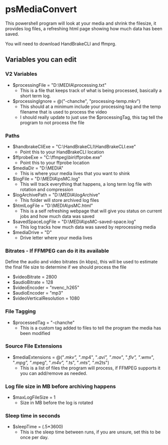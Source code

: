 # psMediaConvert

This powershell program will look at your media and shrink the filesize, it provides log files, a refreshing html page showing how much data has been saved.

You will need to download HandBrakeCLI and ffmprg.

## Variables you can edit

### V2 Variables

- $processingFile = "D:\MEDIA\processing.txt"
  - This is a file that keeps track of what is being processed, basically a short term log.
- $processingIgnore = @("-chanche", "processing-temp.mkv")
  - This should at a minimum include your processing tag and the temp filename that is used to process the video
  - I should really update to just use the $processingTag, this tag tell the program to not process the file

### Paths

- $handbrakeCliExe = "C:\HandBrakeCLI\HandBrakeCLI.exe"
  - Point this to your HandBrakeCLI location
- $ffprobeExe = "C:\ffmpeg\bin\ffprobe.exe"
  - Point this to your ffprobe location
- $mediaDir = "D:\MEDIA"
  - This is where your media lives that you want to shink
- $logFile = "D:\MEDIA\psMC.log"
  - This will track everything that happens, a long term log file with rotation and compression
- $logArchivePath = "D:\MEDIA\logArchive"
  - This folder will store archived log files
- $htmlLogFile = "D:\MEDIA\psMC.html"
  - This is a self refreshing webpage that will give you status on current jobs and how much data was saved
- $savedSpaceLogFile = "D:\MEDIA\psMC-saved-space.log"
  - This log tracks how much data was saved by reprocessing media
- $mediaDrive = "D"
  - Drive letter where your media lives

### Bitrates - If FFMPEG can do it its available

Define the audio and video bitrates (in kbps), this will be used to estimate the final file size to determine if we should process the file

- $videoBitrate = 2800
- $audioBitrate = 128
- $videoEncoder = "nvenc_h265"
- $audioEncoder = "mp3"
- $videoVerticalResolution = 1080

### File Tagging

- $processedTag = "-chanche"
  - This is a custom tag added to files to tell the program the media has been modified

### Source File Extensions

- $mediaExtensions = @("*.mkv", "*.mp4", "*.avi", "*.mov", "*.flv", "*.wmv", "*.mpg", "*.mpeg", "*.m4v", "*.ts", "*.mts", "*.m2ts")
  - This is a list of files the program will process, if FFMPEG supports it you can add/remove as needed.

### Log file size in MB before archiving happens

- $maxLogFileSize = 1
  - Size in MB before the log is rotated

### Sleep time in seconds

- $sleepTime = (.5*3600)
  - This is the sleep time between runs, if you are unsure, set this to be once per day.

